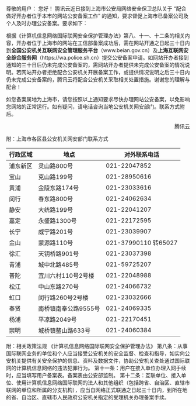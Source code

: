 尊敬的用户：
您好！
腾讯云近日接到上海市公安局网络安全保卫总队关于 “配合做好开办者位于本市的网站公安备案工作” 的通知，要求督促上海市已备案公司及个人及时办理公安备案。要求如下：
<p>根据《计算机信息网络国际联网安全保护管理办法》第八、十一、十二条的相关内容，开办者位于上海市的网站在工信部备案成功后，需在网站开通之日起三十日内到<b>全国公安机关互联网安全管理服务平台</b>（www.beian.gov.cn）及<b>上海互联网安全综合服务网</b>（https://wa.police.sh.cn）提交公安备案申请。如网站开办者接到通知的三十日后仍未完成公安备案的，需网站开办者提供未完成公安备案的情况说明。若网站开办者拒绝配合公安机关开展备案工作，或提供情况说明之后三十日内仍未完成公安备案的，腾讯云将配合公安机关采取相关处置措施。谢谢您的理解与配合！</p>
如您备案属地为上海市，请您按照以上通知要求尽快办理网站公安备案，以免影响您网站的正常运行。如有疑问，请电话咨询当地公安机关网安部门。联系方式附后。
<p align=right>腾讯云</p>

附：上海市各区县公安机关网安部门联系方式

| 行政区域 | 地点                 | 对外联系电话         |
| -------- | -------------------- | -------------------- |
| 浦东新区 | 灵山路800号          | 021-22047852         |
| 宝山     | 克山路199号          | 021-28950616         |
| 黄浦     | 金陵东路174号        | 021-23033616         |
| 闵行     | 春东路800号          | 021-24062634         |
| 静安     | 大统路199号          | 021-22041207         |
| 嘉定     | 永盛路1300号         | 021-22172595         |
| 长宁     | 威宁路201号          | 021-23039907         |
| 金山     | 蒙源路110号          | 021-37990110 转65027 |
| 徐汇     | 天钥桥路901号        | 021-23037398         |
| 青浦     | 城中北路485号        | 021-59725207         |
| 普陀     | 宜川六村110号2号楼   | 021-22048988         |
| 松江     | 中山东路270号        | 021-24066732         |
| 虹口     | 闵行路260号2号楼     | 021-23032666         |
| 奉贤     | 南桥镇南奉公路9555号 | 021-24069335         |
| 杨浦     | 平凉路2049号         | 021-22170451         |
| 崇明     | 城桥镇鳌山路633号    | 021-24060384         |

附：相关政策法规
《计算机信息网络国际联网安全保护管理办法》
第八条：从事国际联网业务的单位和个人应当接受公安机关的安全监督、检查和指导，如实向公安机关提供有关安全保护的信息、资料及数据文件，协助公安机关查处通过国际联网的计算机信息网络的违法犯罪行为。
第十一条：用户在接入单位办理入网手续时，应当填写用户备案表。备案表由公安部监制。 
第十二条：互联单位、接入单位、使用计算机信息网络国际联网的法人和其他组织（包括跨省、自治区、直辖市联网的单位和所属的分支机构），应当自网络正式联通之日起三十日内，到所在地的省、自治区、直辖市人民政府公安机关指定的受理机关办理备案手续。 

